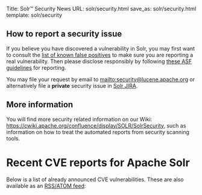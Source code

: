 Title: Solr™ Security News
URL: solr/security.html
save_as: solr/security.html
template: solr/security

## How to report a security issue
If you believe you have discovered a vulnerability in Solr, you may first want to consult the [list of known false positives](https://cwiki.apache.org/confluence/display/SOLR/SolrSecurity#SolrSecurity-SolrandVulnerabilityScanningTools) to make sure you are reporting a real vulnerability.
Then please disclose responsibly by following [these ASF guidelines](https://www.apache.org/security/) for reporting.

You may file your request by email to <mailto:security@lucene.apache.org> or alternatively file a **private** security issue in [Solr JIRA](https://issues.apache.org/jira/browse/SOLR).

## More information
You will find more security related information on our Wiki: <https://cwiki.apache.org/confluence/display/SOLR/SolrSecurity>, such as information on how to treat the automated reports from security scanning tools.

# Recent CVE reports for Apache Solr
Below is a list of already announced CVE vulnerabilities. These are also available as an [RSS/ATOM feed](/feeds/solr/security.atom.xml):
